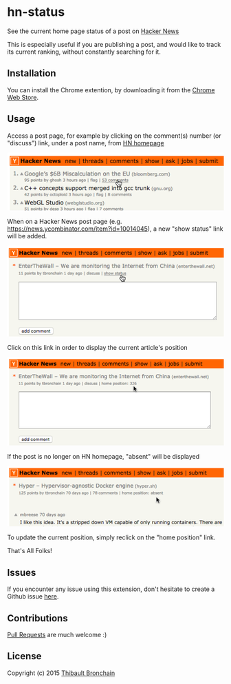 # hn-status
See the current home page status of a post on [Hacker News](http://news.ycombinator.com)

This is especially useful if you are publishing a post, and would like to track its current ranking,
without constantly searching for it.

## Installation
You can install the Chrome extention, by downloading it from the [Chrome Web Store](https://chrome.google.com/webstore/detail/hn-status/edmbgdfejjdikhaniepceopkchejaghp).

## Usage
Access a post page, for example by clicking on the comment(s) number (or "discuss") link, under a post name, from [HN homepage](http://news.ycombinator.com)

![access post page](screenshots/access_post_page.png)

When on a Hacker News post page (e.g. https://news.ycombinator.com/item?id=10014045),
a new "show status" link will be added.

![show status](screenshots/show_status.png)

Click on this link in order to display the current article's position

![show position](screenshots/show_position.png)

If the post is no longer on HN homepage, "absent" will be displayed

![show absent](screenshots/show_absent.png)

To update the current position, simply reclick on the "home position" link.

That's All Folks!

## Issues
If you encounter any issue using this extension, don't hesitate to create a Github issue [here](https://github.com/tbronchain/hn-status/issues).

## Contributions
[Pull Requests](https://github.com/tbronchain/hn-status/pulls) are much welcome :)

## License
Copyright (c) 2015 [Thibault Bronchain](http://bronchain.me)
